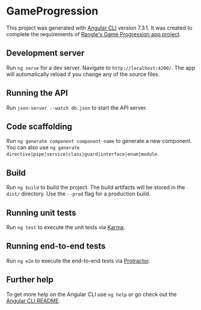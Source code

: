 # GameProgression

This project was generated with [Angular CLI](https://github.com/angular/angular-cli) version 7.3.1. It was created to complete the requirements of [Rangle's Game Progression app project](https://github.com/rangle/game-progression).

## Development server

Run `ng serve` for a dev server. Navigate to `http://localhost:4200/`. The app will automatically reload if you change any of the source files.

## Running the API

Run `json-server --watch db.json` to start the API server.

## Code scaffolding

Run `ng generate component component-name` to generate a new component. You can also use `ng generate directive|pipe|service|class|guard|interface|enum|module`.

## Build

Run `ng build` to build the project. The build artifacts will be stored in the `dist/` directory. Use the `--prod` flag for a production build.

## Running unit tests

Run `ng test` to execute the unit tests via [Karma](https://karma-runner.github.io).

## Running end-to-end tests

Run `ng e2e` to execute the end-to-end tests via [Protractor](http://www.protractortest.org/).

## Further help

To get more help on the Angular CLI use `ng help` or go check out the [Angular CLI README](https://github.com/angular/angular-cli/blob/master/README.md).
